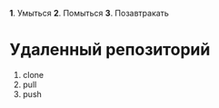 **1**. Умыться
**2**. Помыться
**3**. Позавтракать

# Удаленный репозиторий
1. clone
2. pull
3. push
